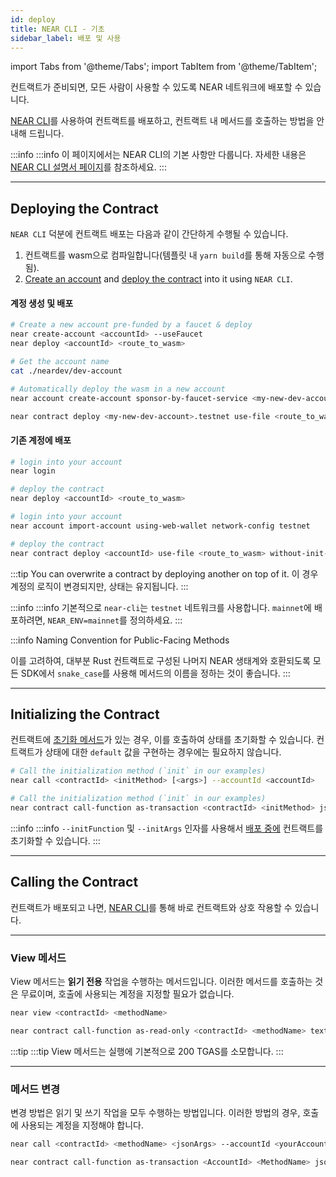 ```yaml
---
id: deploy
title: NEAR CLI - 기초
sidebar_label: 배포 및 사용
---
```


import Tabs from '@theme/Tabs';
import TabItem from '@theme/TabItem';

컨트랙트가 준비되면, 모든 사람이 사용할 수 있도록 NEAR 네트워크에 배포할 수 있습니다.

[NEAR CLI](../../../4.tools/cli.md)를 사용하여 컨트랙트를 배포하고, 컨트랙트 내 메서드를 호출하는 방법을 안내해 드립니다.

:::info
:::info 이 페이지에서는 NEAR CLI의 기본 사항만 다룹니다. 자세한 내용은 [NEAR CLI 설명서 페이지](../../../4.tools/cli.md)를 참조하세요.
:::

---

## Deploying the Contract

`NEAR CLI` 덕분에 컨트랙트 배포는 다음과 같이 간단하게 수행될 수 있습니다.

1. 컨트랙트를 wasm으로 컴파일합니다(템플릿 내 `yarn build`를 통해 자동으로 수행됨).
2. [Create an account](../../../4.tools/cli.md#near-create-account) and [deploy the contract](../../../4.tools/cli.md#near-deploy) into it using `NEAR CLI`.

#### 계정 생성 및 배포

<Tabs className="language-tabs" groupId="code-tabs">
  <TabItem value="near-cli">

```bash
# Create a new account pre-funded by a faucet & deploy
near create-account <accountId> --useFaucet
near deploy <accountId> <route_to_wasm>

# Get the account name
cat ./neardev/dev-account
```

</TabItem>

<TabItem value="near-cli-rs">

```bash
# Automatically deploy the wasm in a new account
near account create-account sponsor-by-faucet-service <my-new-dev-account>.testnet autogenerate-new-keypair save-to-keychain network-config testnet create

near contract deploy <my-new-dev-account>.testnet use-file <route_to_wasm> without-init-call network-config testnet sign-with-keychain
```

</TabItem>

</Tabs>

#### 기존 계정에 배포

<Tabs className="language-tabs" groupId="code-tabs">
<TabItem value="near-cli">

```bash
# login into your account
near login

# deploy the contract
near deploy <accountId> <route_to_wasm>
```

</TabItem>

<TabItem value="near-cli-rs">

```bash
# login into your account
near account import-account using-web-wallet network-config testnet

# deploy the contract
near contract deploy <accountId> use-file <route_to_wasm> without-init-call network-config testnet sign-with-keychain send
```

</TabItem>

</Tabs>

:::tip
You can overwrite a contract by deploying another on top of it. 이 경우 계정의 로직이 변경되지만, 상태는 유지됩니다.
:::

:::info
:::info 기본적으로 `near-cli`는 `testnet` 네트워크를 사용합니다. `mainnet`에 배포하려면, `NEAR_ENV=mainnet`를 정의하세요.
:::

:::info Naming Convention for Public-Facing Methods

이를 고려하여, 대부분 Rust 컨트랙트로 구성된 나머지 NEAR 생태계와 호환되도록 모든 SDK에서 `snake_case`를 사용해 메서드의 이름을 정하는 것이 좋습니다.
:::

---

## Initializing the Contract

컨트랙트에 [초기화 메서드](../anatomy/anatomy.md#initialization-functions)가 있는 경우, 이를 호출하여 상태를 초기화할 수 있습니다. 컨트랙트가 상태에 대한 `default` 값을 구현하는 경우에는 필요하지 않습니다.

<Tabs className="language-tabs" groupId="code-tabs">
<TabItem value="near-cli">

```bash
# Call the initialization method (`init` in our examples)
near call <contractId> <initMethod> [<args>] --accountId <accountId>
```

</TabItem>

<TabItem value="near-cli-rs">

```bash
# Call the initialization method (`init` in our examples)
near contract call-function as-transaction <contractId> <initMethod> json-args [<args>] prepaid-gas '30 TeraGas' attached-deposit '0 NEAR' sign-as <accountId> network-config testnet sign-with-keychain send
```

</TabItem>

</Tabs>

:::info
:::info `--initFunction` 및 `--initArgs` 인자를 사용해서 [배포 중에](#컨트랙트-배포) 컨트랙트를 초기화할 수 있습니다.
:::

---

## Calling the Contract

컨트랙트가 배포되고 나면, [NEAR CLI](../../../4.tools/cli.md)를 통해 바로 컨트랙트와 상호 작용할 수 있습니다.

<hr className="subsection" />

### View 메서드

View 메서드는 **읽기 전용** 작업을 수행하는 메서드입니다. 이러한 메서드를 호출하는 것은 무료이며, 호출에 사용되는 계정을 지정할 필요가 없습니다.

<Tabs className="language-tabs" groupId="code-tabs">
<TabItem value="near-cli">

```bash
near view <contractId> <methodName>
```

</TabItem>

<TabItem value="near-cli-rs">

```bash
near contract call-function as-read-only <contractId> <methodName> text-args '' network-config testnet now
```

</TabItem>

</Tabs>

:::tip
:::tip View 메서드는 실행에 기본적으로 200 TGAS를 소모합니다.
:::

<hr className="subsection" />

### 메서드 변경

변경 방법은 읽기 및 쓰기 작업을 모두 수행하는 방법입니다. 이러한 방법의 경우, 호출에 사용되는 계정을 지정해야 합니다.

<Tabs className="language-tabs" groupId="code-tabs">
<TabItem value="near-cli">

```bash
near call <contractId> <methodName> <jsonArgs> --accountId <yourAccount> [--deposit <amount>] [--gas <GAS>]
```

</TabItem>

<TabItem value="near-cli-rs">

```bash
near contract call-function as-transaction <AccountId> <MethodName> json-args <JsonArgs> prepaid-gas <PrepaidGas> attached-deposit <AttachedDeposit> sign-as <AccountId>  network-config testnet sign-with-keychain send
```

</TabItem>

</Tabs>
